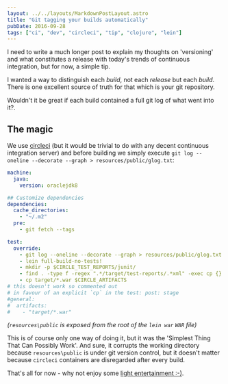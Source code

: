 ```yaml
---
layout: ../../layouts/MarkdownPostLayout.astro
title: "Git tagging your builds automatically"
pubDate: 2016-09-28
tags: ["ci", "dev", "circleci", "tip", "clojure", "lein"]
---
```


I need to write a much longer post to explain my thoughts on 'versioning' and what constitutes a release with today's trends of continuous integration, but for now, a simple tip.

I wanted a way to distinguish each _build_, not each _release_ but each _build_. There is one excellent source of truth for that which is your git repository.

Wouldn't it be great if each build contained a full git log of what went into it?.

## The magic

We use [circleci](circleci.com) (but it would be trivial to do with any decent continuous integration server) and before building we simply execute `git log --oneline --decorate --graph > resources/public/glog.txt`:

```yaml
machine:
  java:
    version: oraclejdk8

## Customize dependencies
dependencies:
  cache_directories:
    - "~/.m2"
  pre:
    - git fetch --tags

test:
  override:
    - git log --oneline --decorate --graph > resources/public/glog.txt
    - lein full-build-no-tests!
    - mkdir -p $CIRCLE_TEST_REPORTS/junit/
    - find . -type f -regex ".*/target/test-reports/.*xml" -exec cp {} $CIRCLE_TEST_REPORTS/junit/ \;
    - cp target/*.war $CIRCLE_ARTIFACTS
# this doesn't work so commented out
# in favour of an explicit `cp` in the test: post: stage
#general:
#  artifacts:
#    - "target/*.war"
```

_(`resources\public` is exposed from the root of the `lein war` `WAR` file)_

This is of course only one way of doing it, but it was the 'Simplest Thing That Can Possibly Work'. And sure, it corrupts the working directory because `resources\public` is under git version control, but it doesn't matter because `circleci` containers are disregarded after every build.

That's all for now - why not enjoy some [light entertainment :-)](https://www.youtube.com/watch?v=RUX2-N8cVMc).
